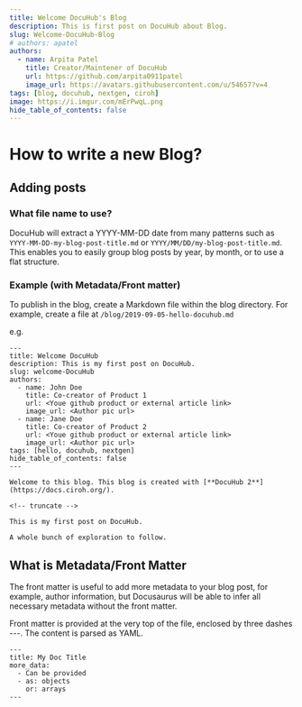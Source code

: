 ```yaml
---
title: Welcome DocuHub's Blog
description: This is first post on DocuHub about Blog.
slug: Welcome-DocuHub-Blog
# authors: apatel
authors:
  - name: Arpita Patel
    title: Creator/Maintener of DocuHub
    url: https://github.com/arpita0911patel
    image_url: https://avatars.githubusercontent.com/u/54657?v=4
tags: [blog, docuhub, nextgen, ciroh]
image: https://i.imgur.com/mErPwqL.png
hide_table_of_contents: false
---
```


# How to write a new Blog?

## Adding posts

### What file name to use?

DocuHub will extract a YYYY-MM-DD date from many patterns such as `YYYY-MM-DD-my-blog-post-title.md` or `YYYY/MM/DD/my-blog-post-title.md`. This enables you to easily group blog posts by year, by month, or to use a flat structure.

### Example (with Metadata/Front matter)

To publish in the blog, create a Markdown file within the blog directory.
For example, create a file at `/blog/2019-09-05-hello-docuhub.md`

e.g.

```
---
title: Welcome DocuHub
description: This is my first post on DocuHub.
slug: welcome-DocuHub
authors:
  - name: John Doe
    title: Co-creator of Product 1
    url: <Youe github product or external article link>
    image_url: <Author pic url>
  - name: Jane Doe
    title: Co-creator of Product 2
    url: <Youe github product or external article link>
    image_url: <Author pic url>
tags: [hello, docuhub, nextgen]
hide_table_of_contents: false
---

Welcome to this blog. This blog is created with [**DocuHub 2**](https://docs.ciroh.org/).

<!-- truncate -->

This is my first post on DocuHub.

A whole bunch of exploration to follow.
```

## What is Metadata/Front Matter

The front matter is useful to add more metadata to your blog post, for example, author information, but Docusaurus will be able to infer all necessary metadata without the front matter.

Front matter is provided at the very top of the file, enclosed by three dashes ---. The content is parsed as YAML.

```
---
title: My Doc Title
more_data:
  - Can be provided
  - as: objects
    or: arrays
---
```

